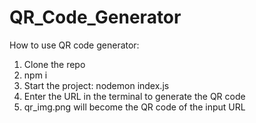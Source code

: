 # QR_Code_Generator
How to use QR code generator: <br>
1. Clone the repo<br>
2. npm i<br>
3. Start the project: nodemon index.js<br>
4. Enter the URL in the terminal to generate the QR code<br>
5. qr_img.png will become the QR code of the input URL
